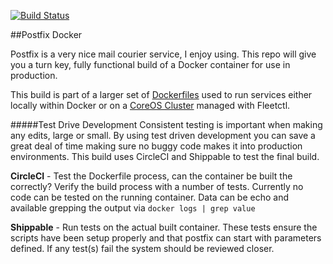 [![Build Status](https://api.shippable.com/projects/54986113d46935d5fbc0d2ec/badge?branchName=master)](https://app.shippable.com/projects/54986113d46935d5fbc0d2ec/builds/latest)

##Postfix Docker

Postfix is a very nice mail courier service, I enjoy using. This repo will give you a turn key, fully functional build of a Docker container for use in production.

This build is part of a larger set of [Dockerfiles](https://github.com/htmlgraphic/Docker) used to run services either locally within Docker or on a [CoreOS Cluster](https://github.com/htmlgraphic/coreos) managed with Fleetctl.

#####Test Drive Development
Consistent testing is important when making any edits, large or small. By using test driven development you can save a great deal of time making sure no buggy code makes it into production environments. This build uses CircleCI and Shippable to test the final build.

**CircleCI** - Test the Dockerfile process, can the container be built the correctly? Verify the build process with a number of tests. Currently no code can be tested on the running container. Data can be echo and available grepping the output via `docker logs | grep value`

**Shippable** - Run tests on the actual built container. These tests ensure the scripts have been setup properly and that postfix can start with parameters defined. If any test(s) fail the system should be reviewed closer.